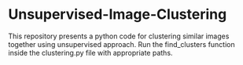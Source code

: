 # Unsupervised-Image-Clustering
This repository presents a python code for clustering similar images together using unsupervised approach.
Run the find_clusters function inside the clustering.py file with appropriate paths.
